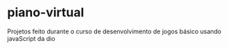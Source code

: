 # piano-virtual
Projetos feito durante o curso de desenvolvimento de jogos básico usando javaScript da dio
